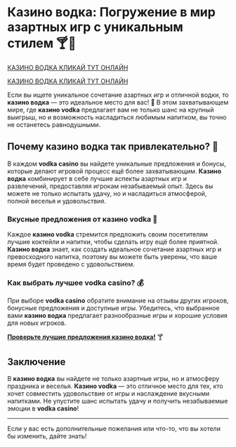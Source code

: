 # Казино водка: Погружение в мир азартных игр с уникальным стилем 🍸🎲
[КАЗИНО ВОДКА КЛИКАЙ ТУТ ОНЛАЙН](https://vodka2.xyz?id=5120)

[КАЗИНО ВОДКА КЛИКАЙ ТУТ ОНЛАЙН](https://vodka2.xyz?id=5120)


Если вы ищете уникальное сочетание азартных игр и отличной водки, то **казино водка** — это идеальное место для вас! 🍹 В этом захватывающем мире, где **казино vodka** предлагает вам не только шанс на крупный выигрыш, но и возможность насладиться любимым напитком, вы точно не останетесь равнодушными.

## Почему казино водка так привлекательно? 🎰

В каждом **vodka casino** вы найдете уникальные предложения и бонусы, которые делают игровой процесс ещё более захватывающим. **Казино водка** комбинирует в себе лучшие аспекты азартных игр и развлечений, предоставляя игрокам незабываемый опыт. Здесь вы можете не только испытать удачу, но и насладиться атмосферой, полной веселья и удовольствия.

### Вкусные предложения от казино vodka 🥃

Каждое **казино vodka** стремится предложить своим посетителям лучшие коктейли и напитки, чтобы сделать игру ещё более приятной. **Казино водка** знает, как создать идеальное сочетание азартных игр и превосходного напитка, поэтому вы можете быть уверены, что ваше время будет проведено с удовольствием.

### Как выбрать лучшее vodka casino? 💰

При выборе **vodka casino** обратите внимание на отзывы других игроков, бонусные предложения и доступные игры. Убедитесь, что выбранное вами **казино водка** предлагает разнообразные игры и хорошие условия для новых игроков.

[**Проверьте лучшие предложения казино водка!**](https://vodka2.xyz?id=5120) 🍸

## Заключение

В **казино водка** вы найдете не только азартные игры, но и атмосферу праздника и веселья. **Казино vodka** — это отличное место для тех, кто хочет совместить удовольствие от игры и наслаждение вкусными напитками. Не упустите шанс испытать удачу и получить незабываемые эмоции в **vodka casino**!

---

Если у вас есть дополнительные пожелания или что-то, что вы хотели бы изменить, дайте знать!
